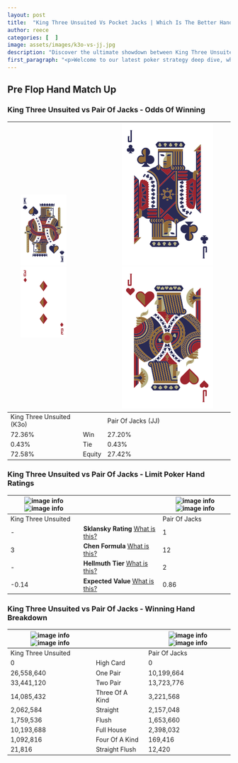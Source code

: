 ```yaml
---
layout: post
title:  "King Three Unsuited Vs Pocket Jacks | Which Is The Better Hand In Poker? A Complete Guide"
author: reece
categories: [  ]
image: assets/images/k3o-vs-jj.jpg
description: "Discover the ultimate showdown between King Three Unsuited and Pair Of Jacks in poker! Uncover the odds, strategies, and scenarios where one hand triumphs over the other. Get ready to up your poker game with this thrilling analysis."
first_paragraph: "<p>Welcome to our latest poker strategy deep dive, where we're pitting two distinct hands against each other in a high-stakes showdown: King Three Unsuited vs Pair Of Jacks.</p><p>In the dynamic world of poker, every decision counts, and knowing which hand holds the upper hand is key to your success at the table.</p><p>In this article, we'll dissect these two hands, explore the scenarios where one dominates the other, and equip you with the knowledge to make strategic choices that can tip the odds in your favor.</p><p>Get ready to unravel the intriguing dynamics of these poker hands and elevate your game to new heights.</p>"
---
```




[comment]: # (sp0)

## Pre Flop Hand Match Up

<div class="table hand-ratings" markdown="1"> 



### King Three Unsuited vs Pair Of Jacks - Odds Of Winning


    
| ![image info](assets/images/hand1/k.png) ![image info](assets/images/hand1/3o.png) |  | ![image info](assets/images/hand2/j.png) ![image info](assets/images/hand2/jo.png) |
| -------- | -------- | -------- |
| King Three Unsuited (K3o) |  | Pair Of Jacks (JJ) |
| 72.36% | Win | 27.20% |
| 0.43% | Tie | 0.43% |
| 72.58% | Equity | 27.42% |




[comment]: # (sp1)



### King Three Unsuited vs Pair Of Jacks - Limit Poker Hand Ratings


    
| ![image info](https://www.riverpairs.com/assets/images/hand1/k.png) ![image info](https://www.riverpairs.com/assets/images/hand1/3o.png) |  | ![image info](https://www.riverpairs.com/assets/images/hand2/j.png) ![image info](https://www.riverpairs.com/assets/images/hand2/jo.png) |
| -------- | -------- | -------- |
| King Three Unsuited |  | Pair Of Jacks |
| - | **Sklansky Rating** [What is this?](/sklansky-rating-explained) | 1 |
| 3 | **Chen Formula** [What is this?](/chen-formula-explained) | 12 |
| - | **Hellmuth Tier** [What is this?](/Hellmuth-tier-explained) | 2 |
| -0.14 | **Expected Value** [What is this?](/expected-value-explained) | 0.86 |




[comment]: # (sp2)



### King Three Unsuited vs Pair Of Jacks - Winning Hand Breakdown


    
| ![image info](https://www.riverpairs.com/assets/images/hand1/k.png) ![image info](https://www.riverpairs.com/assets/images/hand1/3o.png) |  | ![image info](https://www.riverpairs.com/assets/images/hand2/j.png) ![image info](https://www.riverpairs.com/assets/images/hand2/jo.png) |
| -------- | -------- | -------- |
| King Three Unsuited |  | Pair Of Jacks |
| 0 | High Card | 0 |
| 26,558,640 | One Pair | 10,199,664 |
| 33,441,120 | Two Pair | 13,723,776 |
| 14,085,432 | Three Of A Kind | 3,221,568 |
| 2,062,584 | Straight | 2,157,048 |
| 1,759,536 | Flush | 1,653,660 |
| 10,193,688 | Full House | 2,398,032 |
| 1,092,816 | Four Of A Kind | 169,416 |
| 21,816 | Straight Flush | 12,420 |




[comment]: # (sp3)



</div>

[comment]: # (sp4)



[comment]: # (sp5)

